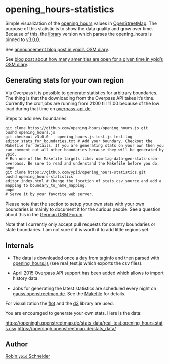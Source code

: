# opening_hours-statistics

Simple visualization of the [opening_hours][Key:opening_hours] values in [OpenStreetMap](https://openstreetmap.org).
The purpose of this statistic is to show the data quality and grow over time. Because of this, the [library][oh-lib] version which parses the opening_hours is pinned to [v3.0.0](https://github.com/opening-hours/opening_hours.js/releases/tag/v3.0.0).

See [announcement blog post in ypid’s OSM diary](https://www.openstreetmap.org/user/ypid/diary/23881).

See [blog post about how many amenities are open for a given time in ypid’s OSM diary](https://www.openstreetmap.org/user/ypid/diary/34881).

## Generating stats for your own region

Via Overpass it is possible to generate statistics for arbitrary boundaries. The thing is that the downloading from the Overpass API takes it‘s time. Currently the cronjobs are running from 21:00 till 11:00 because of the low load during that time on [overpass-api.de](https://overpass-api.de/munin/localdomain/localhost.localdomain/load.html).

Steps to add new boundaries:

    git clone https://github.com/opening-hours/opening_hours.js.git
    pushd opening_hours.js
    git checkout v3.0.0 -- opening_hours.js test.js test.log
    editor stats_for_boundaries.txt # Add your boundary. Checkout the Makefile for details. If you are generating stats on your own then you can comment out all other boundaries because they will be generated by ypid.
    # Run one of the Makefile targets like: osm-tag-data-gen-stats-cron-overpass. Be sure to read and understand the Makefile before you do.
    popd
    git clone https://github.com/ypid/opening_hours-statistics.git
    pushd opening_hours-statistics
    editor index.html # Change the location of stats_csv_source and add a mapping to boundary_to_name_mapping.
    popd
    # Serve it by your favorite web server.

Please note that the section to setup your own stats with your own boundaries is mainly to document it for the curious people. See a question about this in the [German OSM Forum](http://forum.openstreetmap.org/viewtopic.php?pid=498349#p498349).

Note that I currently only accept pull requests for country boundaries or state boundaries. I am not sure if it is worth it to add little regions yet.

## Internals

* The data is downloaded once a day from [taginfo][] and then parsed with [opening_hours.js][oh-lib] (see real_test.js which exports the csv files).

* April 2015 Overpass API support has been added which allows to import history data.

* Jobs for generating the latest statistics are scheduled every night on [gauss.openstreetmap.de](https://wiki.openstreetmap.org/wiki/FOSSGIS/Server/Projects/opening_hours.js). See the [Makefile](https://github.com/opening-hours/opening_hours.js/blob/master/Makefile) for details.

For visualization the [flot][flot-lib] and the [d3][d3-lib] library are used.

You are encouraged to generate your own stats. Here is the data:

https://openingh.openstreetmap.de/stats_data/real_test.opening_hours.stats.csv
https://openingh.openstreetmap.de/stats_data/

## Author
[Robin `ypid` Schneider](https://wiki.openstreetmap.org/wiki/User:Ypid)

<!-- Link definitions {{{ -->
[Key:opening_hours]: https://wiki.openstreetmap.org/wiki/Key:opening_hours
[flot-lib]: https://github.com/flot/flot
[d3-lib]: https://github.com/mbostock/d3
[oh-lib]: https://github.com/opening-hours/opening_hours.js
[taginfo]: https://taginfo.openstreetmap.org/
[real_test.js]: https://github.com/opening-hours/opening_hours.js/blob/master/real_test.js
[opening_hours_map]: https://github.com/ypid/opening_hours_map
<!-- }}} -->
